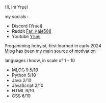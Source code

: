 Hi, im Yruei  
  
my socials :  
* Discord (Yruei)  
* Reddit [Far_Kale588](https://www.reddit.com/user/Far_Kale588/)  
* Youtube [Yruei](https://www.youtube.com/@Yruei_)  

Progamming hobyist, first learned in early 2024  
Mlog has been my main source of motivation

languages i know, in scale of 1 - 10    
  
- MLOG 9.5/10  
- Python 5/10  
- Java 2/10
- JavaScript 2/10 
- HTML 6/10  
- CSS 6/10  

